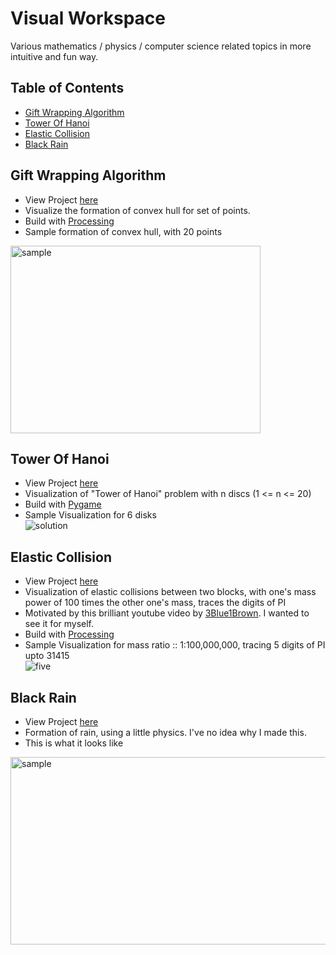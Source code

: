 # Visual Workspace
Various mathematics / physics / computer science related topics in more intuitive and fun way.

## Table of Contents
- [Gift Wrapping Algorithm](#gift-wrapping-algorithm)
- [Tower Of Hanoi](#tower-of-hanoi)
- [Elastic Collision](#elastic-collision)
- [Black Rain](#black-rain)

## Gift Wrapping Algorithm
* View Project [here](https://github.com/jyotirmoy-paul/visual-workspace/tree/master/GiftWrappingAlgorithm)
* Visualize the formation of convex hull for set of points.
* Build with [Processing](https://processing.org/)
* Sample formation of convex hull, with 20 points <br>
<img src="https://github.com/jyotirmoy-paul/visual-workspace/blob/master/GiftWrappingAlgorithm/samples/sample-20-points.gif" alt="sample" width="400" height="300">


## Tower Of Hanoi
* View Project [here](https://github.com/jyotirmoy-paul/visual-workspace/tree/master/tower-of-hanoi)
* Visualization of "Tower of Hanoi" problem with n discs (1 <= n <= 20)
* Build with [Pygame](https://www.pygame.org/news)
* Sample Visualization for 6 disks <br>
![solution](https://github.com/jyotirmoy-paul/visual-workspace/blob/master/tower-of-hanoi/sample/6disks.gif)


## Elastic Collision
* View Project [here](https://github.com/jyotirmoy-paul/visual-workspace/tree/master/ElasticCollision)
* Visualization of elastic collisions between two blocks, with one's mass power of 100 times the other one's mass, traces the 
digits of PI
* Motivated by this brilliant youtube video by [3Blue1Brown](https://www.youtube.com/watch?v=HEfHFsfGXjs). I wanted to see it for myself.
* Build with [Processing](https://processing.org/)
* Sample Visualization for mass ratio :: 1:100,000,000, tracing 5 digits of PI upto 31415 <br>
![five](https://github.com/jyotirmoy-paul/visual-workspace/blob/master/ElasticCollision/samples/5.gif)


## Black Rain
* View Project [here](https://github.com/jyotirmoy-paul/visual-workspace/tree/master/black_rain)
* Formation of rain, using a little physics. I've no idea why I made this.
* This is what it looks like <br>
<img src="https://github.com/jyotirmoy-paul/visual-workspace/blob/master/black_rain/sample.gif" alt="sample" width="600" height="300">

